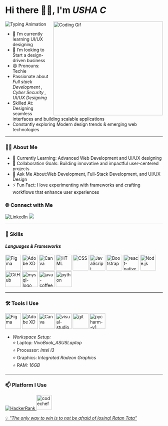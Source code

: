 # Hi there 👋🏻, I'm *USHA C*

![Typing
Animation](https://readme-typing-svg.demolab.com/?lines=Full+Stack+Developer;UI/UX+Designer;Entrepreneur;&font=Fira%20Code&center=true&width=440&height=45&color=00bcd4&vCenter=true&size=22)
<img align="right" src="https://i.pinimg.com/originals/47/f0/34/47f0342cec72b800463bf003eac1257e.gif" alt="Coding Gif" width="350" height="300" />


- 🌱 I’m currently learning UI/UX designing
- 👯 I’m looking to Start a design-driven business
- 😄 Pronouns: Techie
- Passionate about *Full stack Development , Cyber Security , UI/UX Designing*
- Skilled At: Designing seamless interfaces and building scalable applications
- Constantly exploring Modern design trends & emerging web technologies

---
### 👨‍💻 About Me
- 🌱 Currently Learning: Advanced Web Development and UI/UX designing
- 👯 Collaboration Goals: Building innovative and impactful user-centered projects
- 💬 Ask Me About:Web Development, Full-Stack Development, and UI/UX Design
- ⚡ Fun Fact: I love experimenting with frameworks and crafting workflows that enhance user experiences
### 🌐 Connect with Me
<p align="left">
  
<!-- LinkdIn -->
<a href="https://www.linkedin.com/in/ushac-187516292">
<img
src="https://img.shields.io/badge/LinkedIn-blue?style=for-the-badge&logo=linkedin&logoColor=white" alt="LinkedIn" />
</a>

  <!-- Gmail -->
<a href="harinichnadru019@gmail.com" target="Gmail">
<img
src="https://img.shields.io/badge/Gmail-D14836?style=for-the-badge&logo=gmail&logoColor=white" />
</a>

---

### 🚀  Skills
#### *Languages & Frameworks*
<p align="left">
<img width="50" height="50" src="https://img.icons8.com/color/48/figma--v1.png" alt="Figma" title="Figma" />
<img width="50" height="50" src="https://img.icons8.com/color/48/adobe-xd.png" alt="Adobe XD" title="Adobe XD" />
<img width="50" height="50" src="https://img.icons8.com/color/48/canva.png" alt="Canva" title="Canva" />
<img width="50" height="50" src="https://img.icons8.com/color/48/000000/html-5.png" alt="HTML" title="HTML" />
<img width="50" height="50" src="https://img.icons8.com/color/48/000000/css3.png" alt="CSS" title="CSS" />
<img width="50" height="50" src="https://img.icons8.com/color/48/000000/javascript.png" alt="JavaScript" title="JavaScript" />
<img width="50" height="50" src="https://img.icons8.com/color/48/000000/bootstrap.png" alt="Bootstrap" title="Bootstrap" />
<img width="50" height="50" src="https://img.icons8.com/color/48/react-native.png" alt="react-native"/>
<img width="50" height="50" src="https://img.icons8.com/color/48/000000/nodejs.png" alt="Node.js" title="Node.js" />
<img width="50" height="50" src="https://img.icons8.com/color/48/000000/github.png" alt="GitHub" title="GitHub" /> 
<img width="50" height="50" src="https://img.icons8.com/fluency/48/mysql-logo.png" alt="mysql-logo"/>
<img width="50" height="50" src="https://img.icons8.com/color/48/java-coffee-cup-logo--v1.png" alt="java-coffee-cup-logo--v1"/>
<img width="50" height="50" src="https://img.icons8.com/fluency/48/python.png" alt="python"/>
</p>

---

### 🛠 Tools I Use
<p align="left">
<img width="50" height="50" src="https://img.icons8.com/color/48/figma--v1.png" alt="Figma" title="Figma"/>
<img width="50" height="50" src="https://img.icons8.com/color/48/adobe-xd.png" alt="Adobe XD" title="Adobe XD"/>
<img width="50" height="50" src="https://img.icons8.com/color/48/canva.png" alt="Canva" title="Canva"/>
<img width="50" height="50" src="https://img.icons8.com/fluency/48/visual-studio-code-2019.png" alt="visual-studio-code-2019"/>
<img width="50" height="50" src="https://img.icons8.com/color/48/git.png" alt="git"/>
<img width="50" height="50" src="https://img.icons8.com/color/48/pycharm--v1.png" alt="pycharm--v1"/>

- *Workspace Setup:*<br>
   ⭐ Laptop: *VivoBook_ASUSLaptop* <br>
   ⭐ Processor: *Intel I3* <br>
   ⭐ Graphics: *Integrated Radeon Graphics* <br>
   ⭐ RAM: *16GB* <br>
   </p>
 
 ---
 
### 📫 Platform I Use
<p align="left">
  
<a href="https://www.hackerrank.com/profile/KSRIETCSECS_USHA">
  <img src="https://img.shields.io/badge/-HackerRank-2EC866?style=for-the-badge&logo=HackerRank&logoColor=white" alt="HackerRank" />
</a>
 
  <!-- CodeChef -->
<a href="https://www.codechef.com/users/uma_1503" target="CodeChef">
<img width="48" height="48" src="https://img.icons8.com/color/48/codechef.png" alt="codechef"/>
</p>


💡 *"The only way to win is to not be afraid of losing!  Ratan Tata"*
